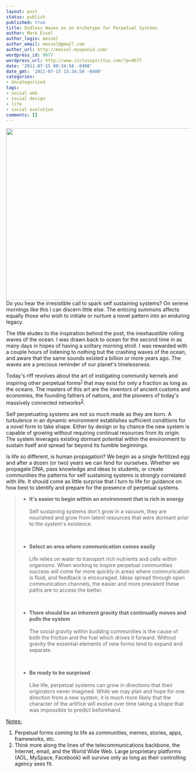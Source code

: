 ```yaml
---
layout: post
status: publish
published: true
title: Endless Waves as an Archetype for Perpetual Systems
author: Mark Essel
author_login: messel
author_email: messel@gmail.com
author_url: http://messel.myopenid.com/
wordpress_id: 9677
wordpress_url: http://www.victusspiritus.com/?p=9677
date: '2011-07-15 08:34:58 -0400'
date_gmt: '2011-07-15 15:34:58 -0400'
categories:
- Uncategorized
tags:
- social web
- social design
- life
- social evolution
comments: []
---
```

<p><a href="{{ site.url }}/assets/2011/07/ocean_waves_morning_sky.jpg"><img src="{{ site.url }}/assets/2011/07/ocean_waves_morning_sky-1024x764.jpg" alt="" title="ocean_waves_morning_sky" width="630" height="470" class="aligncenter size-large wp-image-9679" /></a><br />
Do you hear the irresistible call to spark self sustaining systems? On serene mornings like this I can discern little else. The enticing summons affects equally those who wish to initiate or nurture a novel pattern into an enduring legacy.</p>
<p>The title eludes to the inspiration behind the post, the inexhaustible rolling waves of the ocean. I was drawn back to ocean for the second time in as many days in hopes of having a solitary morning stroll. I was rewarded with a couple hours of listening to nothing but the crashing waves of the ocean, and aware that the same sounds existed a billion or more years ago. The waves are a precious reminder of our planet's timelessness.</p>
<p>Today's riff revolves about the art of instigating community kernels and inspiring other perpetual forms<sup><a href="#notes">1</a></sup> that may exist for only a fraction as long as the oceans. The masters of this art are the inventors of ancient customs and economies, the founding fathers of nations, and the pioneers of today's massively connected networks<sup><a href="#notes">2</a></sup>.</p>
<p>Self perpetuating systems are not so much made as they are born. A turbulence in an dynamic environment establishes sufficient conditions for a novel form to take shape. Either by design or by chance the new system is capable of growing without requiring continual resources from its origin. The system leverages existing dormant potential within the environment to sustain itself and spread far beyond its humble beginnings.</p>
<p>Is life so different, is human propagation? We begin as a single fertilized egg and after a dozen (or two) years we can fend for ourselves. Whether we propagate DNA, pass knowledge and ideas to students, or create communities the patterns for self sustaining systems is strongly correlated with life. It should come as little surprise that I turn to life for guidance on how best to identify and prepare for the presence of perpetual systems.</p>
<blockquote>
<ul>
<li><b>It's easier to begin within an environment that is rich in energy</b><br/><br />
Self sustaining systems don't grow in a vacuum, they are nourished and grow from latent resources that were dormant prior to the system's existence.
</li>
<p><br/></p>
<li><b>Select an area where communication comes easily</b><br/><br />
Life relies on water to transport rich nutrients and cells within organisms. When working to inspire perpetual communities success will come far more quickly in areas where communication is fluid, and feedback is encouraged. Ideas spread through open communication channels, the easier and more prevalent these paths are to access the better.
</li>
<p><br/></p>
<li><b>There should be an inherent gravity that continually moves and pulls the system</b><br/><br />
The social gravity within budding communities is the cause of both the friction and the fuel which drives it forward. Without gravity the essential elements of new forms tend to expand and separate.
</li>
<p><br/></p>
<li><b>Be ready to be surprised</b><br/><br />
Like life, perpetual systems can grow in directions that their originators never imagined. While we may plan and hope for one direction from a new system, it is much more likely that the character of the artifice will evolve over time taking a shape that was impossible to predict beforehand.
</li>
</ul>
</blockquote>
<p><a href="#notes" id="notes">Notes:</a></p>
<ol>
<li>Perpetual forms coming to life as communities, memes, stories, apps, frameworks, etc.</li>
<li>Think more along the lines of the telecommunications backbone, the Internet, email, and the World Wide Web. Large proprietary platforms (AOL, MySpace, Facebook) will survive only as long as their controlling agency sees fit.</li>
</ol>
